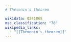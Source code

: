 ```yaml
---
# Thévenin's theorem

wikidata: Q241868
msc_classification: "78"
wikipedia_links:
  - "[[Thévenin's theorem]]"
---
```

